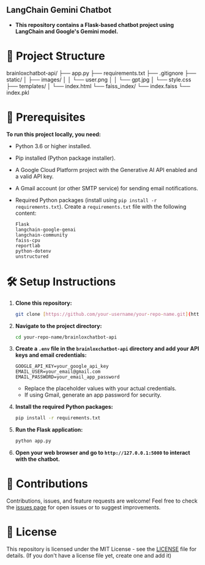 ## LangChain Gemini Chatbot

- **This repository contains a Flask-based chatbot project using LangChain and Google's Gemini model.**

# 📂 Project Structure

brainloxchatbot-api/
├── app.py
├── requirements.txt
├── .gitignore
├── static/
│   ├── images/
│   │   └── user.png
│   │   └── gpt.jpg
│   └── style.css
├── templates/
│   └── index.html
└── faiss_index/
    └── index.faiss
    └── index.pkl

# 📄 Prerequisites

**To run this project locally, you need:**

* Python 3.6 or higher installed.
* Pip installed (Python package installer).
* A Google Cloud Platform project with the Generative AI API enabled and a valid API key.
* A Gmail account (or other SMTP service) for sending email notifications.
* Required Python packages (install using `pip install -r requirements.txt`). Create a `requirements.txt` file with the following content:

    ```
    Flask
    langchain-google-genai
    langchain-community
    faiss-cpu
    reportlab
    python-dotenv
    unstructured
    ```

# 🛠️ Setup Instructions

1.  **Clone this repository:**

    ```bash
    git clone [https://github.com/your-username/your-repo-name.git](https://github.com/your-username/your-repo-name.git)
    ```

2.  **Navigate to the project directory:**

    ```bash
    cd your-repo-name/brainloxchatbot-api
    ```

3.  **Create a `.env` file in the `brainloxchatbot-api` directory and add your API keys and email credentials:**

    ```
    GOOGLE_API_KEY=your_google_api_key
    EMAIL_USER=your_email@gmail.com
    EMAIL_PASSWORD=your_email_app_password
    ```

    * Replace the placeholder values with your actual credentials.
    * If using Gmail, generate an app password for security.

4.  **Install the required Python packages:**

    ```bash
    pip install -r requirements.txt
    ```

5.  **Run the Flask application:**

    ```bash
    python app.py
    ```

6.  **Open your web browser and go to `http://127.0.0.1:5000` to interact with the chatbot.**

# 🤝 Contributions

Contributions, issues, and feature requests are welcome! Feel free to check the [issues page](https://github.com/your-username/your-repo-name/issues) for open issues or to suggest improvements.

# 📄 License

This repository is licensed under the MIT License - see the [LICENSE](LICENSE) file for details. (If you don't have a license file yet, create one and add it)
